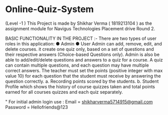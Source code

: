 # Online-Quiz-System 
(Level -1 )
This Project is made by Shikhar Verma ( 1819213104 ) as the assignment module for Navigus Technologies Placement drive Round 2. 



BASIC FUNCTIONALITY IN THE PROJECT  :- 
There are two types of user roles in this application:
● Admin
● User
Admin can add, remove, edit, and delete courses. it create one quiz only, based on a set of questions and their respective
answers (Choice-based Questions only). Admin is also be able to
add/edit/delete questions and answers to a quiz for a course.
A quiz can contain multiple questions, and each question may have multiple correct
answers. The teacher must set the points (positive integer with max value 10) for each
question that the student must receive by answering the question correctly.
a. Recording points scored by the students.
b. Student Profile which shows the history of course quizzes taken and total
points earned for all courses quizzes and each quiz separately.




" For initial admin login use : Email = shikharverma5714915@gmail.com
                                Password = Hellofriends@123